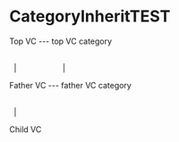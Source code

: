 # CategoryInheritTEST

Top VC     ---    top VC category

<br>    |                      | <br>

Father VC   ---    father VC category

<br>    |                <br> 

Child VC    
